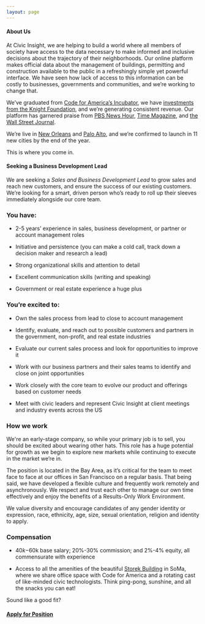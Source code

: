```yaml
---
layout: page
---
```



#### About Us

At Civic Insight, we are helping to build a world where all members of society have access to the data necessary to make informed and inclusive decisions about the trajectory of their neighborhoods. Our online platform makes official data about the management of buildings, permitting and construction available to the public in a refreshingly simple yet powerful interface. We have seen how lack of access to this information can be costly to businesses, governments and communities, and we’re working to change that.

We’ve graduated from [Code for America’s Incubator](http://codeforamerica.org/geeks/incubator-faq/), we have [investments from the Knight Foundation](http://www.knightfoundation.org/grants/20102537/), and we’re generating consistent revenue. Our platform has garnered praise from [PBS News Hour](http://www.pbs.org/newshour/rundown/a-high-tech-solution-for-a-neighborhood-problem/), [Time Magazine](http://content.time.com/time/magazine/article/0,9171,2140202,00.html), and [the Wall Street Journal](http://blogs.wsj.com/cio/2012/12/04/the-big-easy-hopes-technology-will-solve-hard-recovery-issues/).

We’re live in [New Orleans](http://blightstatus.nola.gov) and [Palo Alto](http://paloalto.civicinsight.com), and we’re confirmed to launch in 11 new cities by the end of the year. 

This is where you come in.

#### Seeking a Business Development Lead

We are seeking a *Sales and Business Development Lead* to grow sales and reach new customers, and ensure the success of our existing customers. We’re looking for a smart, driven person who’s ready to roll up their sleeves immediately alongside our core team.


### You have:

  * 2-5 years’ experience in sales, business development, or partner or account management roles

  * Initiative and persistence (you can make a cold call, track down a decision maker and research a lead)

  * Strong organizational skills and attention to detail 

  * Excellent communication skills (writing and speaking)

  * Government or real estate experience a huge plus

### You’re excited to:

  * Own the sales process from lead to close to account management

  * Identify, evaluate, and reach out to possible customers and partners in the government, non-profit, and real estate industries

  * Evaluate our current sales process and look for opportunities to improve it

  * Work with our business partners and their sales teams to identify and close on joint opportunities

  * Work closely with the core team to evolve our product and offerings based on customer needs

  * Meet with civic leaders and represent Civic Insight at client meetings and industry events across the US


### How we work
We're an early-stage company, so while your primary job is to sell, you should be excited about wearing other hats. This role has a huge potential for growth as we begin to explore new markets while continuing to execute in the market we’re in.

The position is located in the Bay Area, as it’s critical for the team to meet face to face at our offices in San Francisco on a regular basis. That being said, we have developed a flexible culture and frequently work remotely and asynchronously. We respect and trust each other to manage our own time effectively and enjoy the benefits of a Results-Only Work Environment.

We value diversity and encourage candidates of any gender identity or expression, race, ethnicity, age, size, sexual orientation, religion and identity to apply.



### Compensation

  * $40k-$60k base salary; 20%-30% commission; and 2%-4% equity, all commensurate with experience

  * Access to all the amenities of the beautiful [Storek Building](http://www.storekbuilding.com/#amenities) in SoMa, where we share office space with Code for America and a rotating cast of like-minded civic technologists. Think ping-pong, sunshine, and all the snacks you can eat!



Sound like a good fit?


#### [Apply for Position](https://docs.google.com/a/civicindustries.com/forms/d/1qvmci4D9JvRgFfzFwctw7BA0TL4v5r6ek38vPYMZJ3I/viewform?usp=send_form)